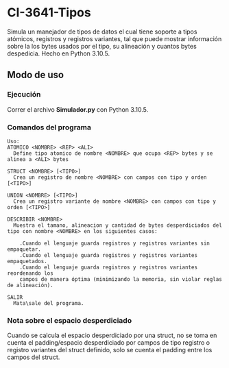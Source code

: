 # CI-3641-Tipos
Simula un manejador de tipos de datos el cual tiene soporte a tipos atómicos, registros y registros variantes, tal que puede mostrar 
información sobre la los bytes usados por el tipo, su alineación y cuantos bytes despedicia. Hecho en Python 3.10.5.

## Modo de uso
### Ejecución
Correr el archivo **Simulador.py** con Python 3.10.5.

### Comandos del programa
```
Uso:
ATOMICO <NOMBRE> <REP> <ALI>
  Define tipo atomico de nombre <NOMBRE> que ocupa <REP> bytes y se alinea a <ALI> bytes                

STRUCT <NOMBRE> [<TIPO>]
  Crea un registro de nombre <NOMBRE> con campos con tipo y orden [<TIPO>]

UNION <NOMBRE> [<TIPO>]
  Crea un registro variante de nombre <NOMBRE> con campos con tipo y orden [<TIPO>]                
 
DESCRIBIR <NOMBRE>
  Muestra el tamano, alineacion y cantidad de bytes desperdiciados del tipo con nombre <NOMBRE> en los siguientes casos: 
  
    .Cuando el lenguaje guarda registros y registros variantes sin empaquetar.
    .Cuando el lenguaje guarda registros y registros variantes empaquetados.
    .Cuando el lenguaje guarda registros y registros variantes reordenando los
    campos de manera óptima (minimizando la memoria, sin violar reglas de alineación).
    
SALIR
  Mata\sale del programa.            
```

### Nota sobre el espacio desperdiciado
Cuando se calcula el espacio desperdiciado por una struct, no se toma en cuenta el padding/espacio desperdiciado por campos de tipo registro o 
registro variantes del struct definido, solo se cuenta el padding entre los campos del struct.
